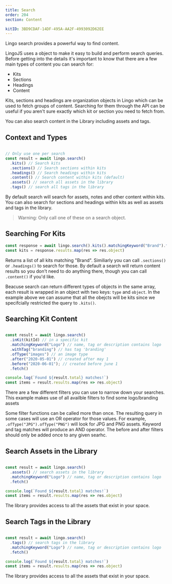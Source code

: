 ```yaml
---
title: Search
order: 204
section: Content

kitID: 3BD9CDAF-14DF-495A-AA2F-4993092D62EE
---
```



Lingo search provides a powerful way to find content.

LingoJS uses a object to make it easy to build and perform search queries. Before getting into the details it's important to know that there are a few main types of content you can search for:

* Kits
* Sections
* Headings
* Content

Kits, sections and headings are organization objects in Lingo which can be used to fetch groups of content. Searching for them through the API can be useful if you aren't sure exactly which kit or section you need to fetch from.

You can also search content in the Library including assets and tags.

## Context and Types

```js

// Only use one per search
const result = await lingo.search()
  .kits() // Search kits
  .sections() // Search sections within kits
  .headings() // Search headings within kits
  .content() // Search content within kits (default)
  .assets() // search all assets in the library
  .tags() // search all tags in the library

```

By default search will search for assets, notes and other content within kits. You can also search for sections and headings within kits as well as assets and tags in the library.

> Warning: Only call one of these on a search object.

## Searching For Kits

```js
const response = await lingo.search().kits().matchingKeyword("Brand").fetch()
const kits = response.results.map(res => res.object)
```

Returns a list of all kits matching "Brand". Similiarly you can call `.sections()` or `.headings()` to search for those. By default a search will return content results so you don't need to do anything there, though you can call `.content()` if you'd like.

Beacuse search can return different types of objects in the same array, each result is wrapped in an object with two keys: `type` and `object`. In the example above we can assume that all the obejcts will be kits since we specifcially restricted the query to `.kits()`.


## Searching Kit Content

```js

const result = await lingo.search()
  .inKit(kitId) // in a specific kit
  .matchingKeyword("Logo") // name, tag or description contains logo
  .withTag("branding") // has tag 'branding'
  .ofType("images") // an image type
  .after("2020-05-01") // created after may 1
  .before("2020-06-01"); // created before june 1
  .fetch()

console.log(`Found ${result.total} matches!`)
const items = result.results.map(res => res.object)
```



There are a few different filters you can use to narrow down your searches. This example makes use of all availble filters to find some logo/branding assets

Some filter functions can be called more than once. The resulting query in some cases will use an OR operator for those values. For example, `.ofType("JPG").ofType("PNG")` will look for JPG and PNG assets. Keyword and tag matches will produce an AND operator. The before and after filters should only be added once to any given searhc.

## Search Assets in the Library

```js

const result = await lingo.search()
  .assets() // search assets in the library
  .matchingKeyword("Logo") // name, tag or description contains logo
  .fetch()

console.log(`Found ${result.total} matches!`)
const items = result.results.map(res => res.object)
```

The library provides access to all the assets that exist in your space.


## Search Tags in the Library

```js

const result = await lingo.search()
  .tags() // search tags in the library
  .matchingKeyword("Logo") // name, tag or description contains logo
  .fetch()

console.log(`Found ${result.total} matches!`)
const items = result.results.map(res => res.object)
```

The library provides access to all the assets that exist in your space.
